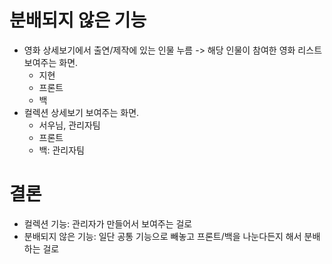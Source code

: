 # 분배되지 않은 기능
- 영화 상세보기에서 출연/제작에 있는 인물 누름 -> 해당 인물이 참여한 영화 리스트 보여주는 화면.
  - 지현
  - 프론트
  - 백
- 컬렉션 상세보기 보여주는 화면.
  - 서우님, 관리자팀
  - 프론트
  - 백: 관리자팀

# 결론
- 컬렉션 기능: 관리자가 만들어서 보여주는 걸로
- 분배되지 않은 기능: 일단 공통 기능으로 빼놓고 프론트/백을 나눈다든지 해서 분배하는 걸로